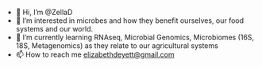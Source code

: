 - 👋 Hi, I’m @ZellaD
- 👀 I’m interested in microbes and how they benefit ourselves, our food systems and our world.
- 🌱 I’m currently learning RNAseq, Microbial Genomics, Microbiomes (16S, 18S, Metagenomics) as they relate to our agricultural systems
- 📫 How to reach me elizabethdeyett@gmail.com

<!---
ZellaD/ZellaD is a ✨ special ✨ repository because its `README.md` (this file) appears on your GitHub profile.
You can click the Preview link to take a look at your changes.
--->
